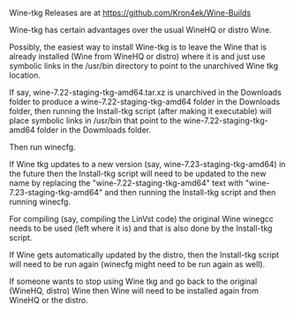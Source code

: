 Wine-tkg Releases are at https://github.com/Kron4ek/Wine-Builds

Wine-tkg has certain advantages over the usual WineHQ or distro Wine.

Possibly, the easiest way to install Wine-tkg is to leave the Wine that is already installed (Wine from WineHQ or distro) where it is and just use 
symbolic links in the /usr/bin directory to point to the unarchived Wine tkg location.

If say, wine-7.22-staging-tkg-amd64.tar.xz is unarchived in the Downloads folder to produce a wine-7.22-staging-tkg-amd64 folder in the Downloads folder, then running the Install-tkg script (after making it executable) will place symbolic links in /usr/bin that point to the wine-7.22-staging-tkg-amd64 folder in the Dowmloads folder.

Then run winecfg.

If Wine tkg updates to a new version (say, wine-7.23-staging-tkg-amd64) in the future then the Install-tkg script will need to be updated to the new name by replacing the "wine-7.22-staging-tkg-amd64" text with "wine-7.23-staging-tkg-amd64" and then running the Install-tkg script and then running winecfg.

For compiling (say, compiling the LinVst code) the original Wine winegcc needs to be used (left where it is) and that is also done by the Install-tkg script.

If Wine gets automatically updated by the distro, then the Install-tkg script will need to be run again (winecfg might need to be run again as well).

If someone wants to stop using Wine tkg and go back to the original (WineHQ, distro) Wine then Wine will need to be installed again 
from WineHQ or the distro.


